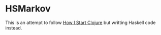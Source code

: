 # HSMarkov

This is an attempt to follow
[How I Start Clojure](http://howistart.org/posts/clojure/1) but
writting Haskell code instead.

